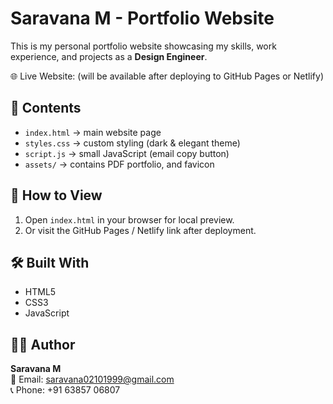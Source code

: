 # Saravana M - Portfolio Website

This is my personal portfolio website showcasing my skills, work experience, and projects as a **Design Engineer**.  

🌐 Live Website: (will be available after deploying to GitHub Pages or Netlify)  

## 📂 Contents
- `index.html` → main website page  
- `styles.css` → custom styling (dark & elegant theme)  
- `script.js` → small JavaScript (email copy button)  
- `assets/` → contains PDF portfolio, and favicon  

## 🚀 How to View
1. Open `index.html` in your browser for local preview.  
2. Or visit the GitHub Pages / Netlify link after deployment.  

## 🛠️ Built With
- HTML5  
- CSS3  
- JavaScript  

## 👨‍💻 Author
**Saravana M**  
📧 Email: [saravana02101999@gmail.com](mailto:saravana02101999@gmail.com)  
📞 Phone: +91 63857 06807
